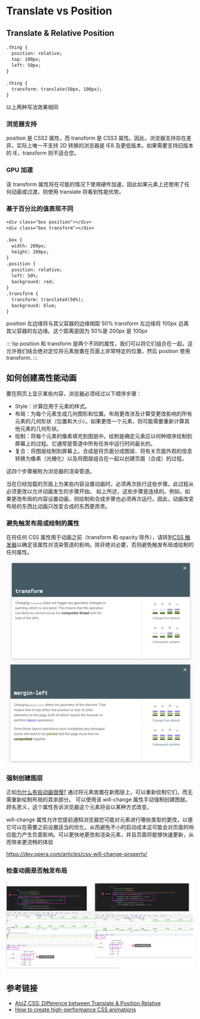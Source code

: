 # Translate vs Position

## Translate & Relative Position

```css{2-4,8}
.thing {
  position: relative;
  top: 100px;
  left: 50px;
}

.thing {
  transform: translate(50px, 100px);
}
```

以上两种写法效果相同

### 浏览器支持

position 是 CSS2 属性，而 transform 是 CSS3 属性。因此，浏览器支持存在差异，实际上唯一不支持 2D 转换的浏览器是 IE8 及更低版本。如果需要支持旧版本的 IE，transform 则不适合您。

### GPU 加速

该 transform 属性将在可能的情况下使用硬件加速，因此如果元素上还使用了任何动画或过渡，则使用 translate 将看到性能优势。

### 基于百分比的值表现不同

```css{9,14}
<div class="box position"></div>
<div class="box transform"></div>

.box {
  width: 200px;
  height: 200px;
}
.position {
  position: relative;
  left: 50%;
  background: red;
}
.transform {
  transform: translateX(50%);
  background: blue;
}
```

position 左边缘将与其父容器的边缘相距 50%
transform 左边缘将 100px 远离其父容器的左边缘。这个距离是因为 50%是 200px 是 100px

::: tip
position 和 transform 是两个不同的属性，我们可以将它们组合在一起。这允许我们结合绝对定位将元素放置在页面上非常特定的位置，然后 position 使用 transform.
:::

## 如何创建高性能动画

要在网页上显示某些内容，浏览器必须经过以下顺序步骤：

- Style：计算应用于元素的样式。
- 布局：为每个元素生成几何图形和位置。布局更改涉及计算受更改影响的所有元素的几何形状（位置和大小）。如果更改一个元素，则可能需要重新计算其他元素的几何形状。
- 绘制：将每个元素的像素填充到图层中。绘制是确定元素应以何种顺序绘制到屏幕上的过程。它通常是管道中所有任务中运行时间最长的。
- 复合：将图层绘制到屏幕上。合成是将页面分成图层、将有关页面外观的信息转换为像素（光栅化）以及将图层组合在一起以创建页面（合成）的过程。

这四个步骤被称为浏览器的渲染管道。

当在已经加载的页面上为某些内容设置动画时，必须再次执行这些步骤。此过程从必须更改以允许动画发生的步骤开始。
如上所述，这些步骤是连续的。例如，如果更改布局的内容设置动画，则绘制和合成步骤也必须再次运行。因此，动画改变布局的东西比动画只改变合成的东西更昂贵。

### 避免触发布局或绘制的属性

在将任何 CSS 属性用于动画之前（transform 和 opacity 除外），请转到[CSS 触发器](https://csstriggers.com/)以确定该属性对渲染管道的影响。除非绝对必要，否则避免触发布局或绘制的任何属性。

![图片](./assets/01.png)
![图片](./assets/02.png)

### 强制创建图层

正如[为什么有些动画很慢?](https://web.dev/animations-overview/) 通过将元素放置在新图层上，可以重新绘制它们，而无需重新绘制布局的其余部分。
可以使用该 will-change 属性手动强制创建图层。顾名思义，这个属性告诉浏览器这个元素将会以某种方式改变。

will-change 属性允许您提前通知浏览器您可能对元素进行哪些类型的更改，以便它可以在需要之前设置适当的优化，从而避免不小的启动成本这可能会对页面的响应能力产生负面影响。可以更快地更改和渲染元素，并且页面将能够快速更新，从而带来更流畅的体验

https://dev.opera.com/articles/css-will-change-property/

### 检查动画是否触发布局

![图片](./assets/03.png)

## 参考链接

- [AtoZ CSS: Difference between Translate & Position Relative](https://www.sitepoint.com/atoz-css-translate-vs-position/)
- [How to create high-performance CSS animations](https://web.dev/animations-guide/)
